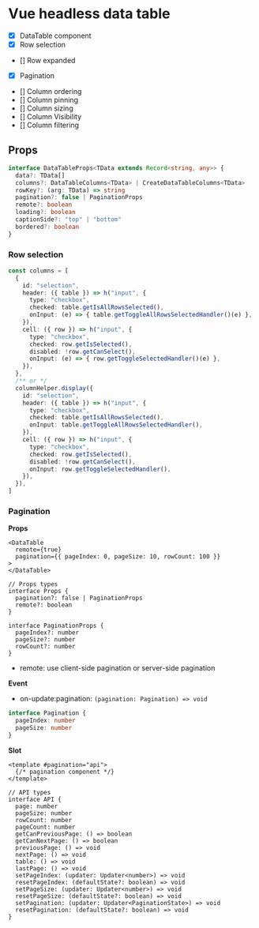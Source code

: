 # Vue headless data table

- [x] DataTable component
- [x] Row selection
- [] Row expanded
- [x] Pagination
- [] Column ordering
- [] Column pinning
- [] Column sizing
- [] Column Visibility
- [] Column filtering

## Props
```ts
interface DataTableProps<TData extends Record<string, any>> {
  data?: TData[]
  columns?: DataTableColumns<TData> | CreateDataTableColumns<TData>
  rowKey?: (arg: TData) => string
  pagination?: false | PaginationProps
  remote?: boolean
  loading?: boolean
  captionSide?: "top" | "bottom"
  bordered?: boolean
}
```

### Row selection

```ts
const columns = [
  {
    id: "selection",
    header: ({ table }) => h("input", {
      type: "checkbox",
      checked: table.getIsAllRowsSelected(),
      onInput: (e) => { table.getToggleAllRowsSelectedHandler()(e) },
    }),
    cell: ({ row }) => h("input", {
      type: "checkbox",
      checked: row.getIsSelected(),
      disabled: !row.getCanSelect(),
      onInput: (e) => { row.getToggleSelectedHandler()(e) },
    }),
  },
  /** or */
  columnHelper.display({
    id: "selection",
    header: ({ table }) => h("input", {
      type: "checkbox",
      checked: table.getIsAllRowsSelected(),
      onInput: table.getToggleAllRowsSelectedHandler(),
    }),
    cell: ({ row }) => h("input", {
      type: "checkbox",
      checked: row.getIsSelected(),
      disabled: !row.getCanSelect(),
      onInput: row.getToggleSelectedHandler(),
    }),
  }),
]
```

### Pagination

**Props**
```tsx
<DataTable
  remote={true}
  pagination={{ pageIndex: 0, pageSize: 10, rowCount: 100 }}
>
</DataTable>

// Props types
interface Props {
  pagination?: false | PaginationProps
  remote?: boolean
}

interface PaginationProps {
  pageIndex?: number
  pageSize?: number
  rowCount?: number
}
```

- remote: use client-side pagination or server-side pagination

**Event**

- on-update:pagination: `(pagination: Pagination) => void`

```ts
interface Pagination {
  pageIndex: number
  pageSize: number
}
```

**Slot**

```tsx
<template #pagination="api">
  {/* pagination component */}
</template>

// API types
interface API {
  page: number
  pageSize: number
  rowCount: number
  pageCount: number
  getCanPreviousPage: () => boolean
  getCanNextPage: () => boolean
  previousPage: () => void
  nextPage: () => void
  table: () => void
  lastPage: () => void
  setPageIndex: (updater: Updater<number>) => void
  resetPageIndex: (defaultState?: boolean) => void
  setPageSize: (updater: Updater<number>) => void
  resetPageSize: (defaultState?: boolean) => void
  setPagination: (updater: Updater<PaginationState>) => void
  resetPagination: (defaultState?: boolean) => void
}
```
